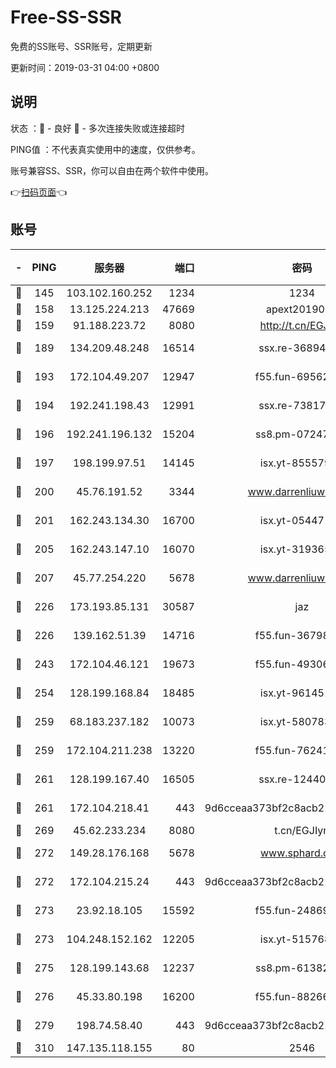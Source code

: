 # Free-SS-SSR

免费的SS账号、SSR账号，定期更新

更新时间：2019-03-31 04:00 +0800

## 说明

状态     ：🙂 - 良好 🙁 - 多次连接失败或连接超时

PING值   ：不代表真实使用中的速度，仅供参考。

账号兼容SS、SSR，你可以自由在两个软件中使用。

👉[扫码页面](https://liesauer.github.io/Free-SS-SSR/)👈

## 账号

|-|PING|服务器|端口|密码|加密方式|区域|
|:----:|:----:|:-----:|-----:|:----:|:----:|:----:|
|🙂|145|103.102.160.252|1234|1234|rc4-md5|JP|
|🙂|158|13.125.224.213|47669|apext2019001|chacha20|KR|
|🙂|159|91.188.223.72|8080|http://t.cn/EGJIyrl|rc4-md5|RU|
|🙂|189|134.209.48.248|16514|ssx.re-36894461|aes-256-cfb|US|
|🙂|193|172.104.49.207|12947|f55.fun-69562223|aes-256-cfb|SG|
|🙂|194|192.241.198.43|12991|ssx.re-73817435|aes-256-cfb|US|
|🙂|196|192.241.196.132|15204|ss8.pm-07247193|aes-256-cfb|US|
|🙂|197|198.199.97.51|14145|isx.yt-85557924|aes-256-cfb|US|
|🙂|200|45.76.191.52|3344|www.darrenliuwei.com|aes-256-cfb|JP|
|🙂|201|162.243.134.30|16700|isx.yt-05447189|aes-256-cfb|US|
|🙂|205|162.243.147.10|16070|isx.yt-31936504|aes-256-cfb|US|
|🙂|207|45.77.254.220|5678|www.darrenliuwei.com|aes-256-cfb|SG|
|🙂|226|173.193.85.131|30587|jaz|aes-256-cfb|US|
|🙂|226|139.162.51.39|14716|f55.fun-36798193|aes-256-cfb|SG|
|🙂|243|172.104.46.121|19673|f55.fun-49306300|aes-256-cfb|SG|
|🙂|254|128.199.168.84|18485|isx.yt-96145111|aes-256-cfb|SG|
|🙂|259|68.183.237.182|10073|isx.yt-58078392|aes-256-cfb|SG|
|🙂|259|172.104.211.238|13220|f55.fun-76241497|aes-256-cfb|US|
|🙂|261|128.199.167.40|16505|ssx.re-12440884|aes-256-cfb|SG|
|🙂|261|172.104.218.41|443|9d6cceaa373bf2c8acb22e60b6a58be6|aes-256-cfb|US|
|🙂|269|45.62.233.234|8080|t.cn/EGJIyrl|rc4-md5|CA|
|🙂|272|149.28.176.168|5678|www.sphard.com|aes-256-cfb|AU|
|🙂|272|172.104.215.24|443|9d6cceaa373bf2c8acb22e60b6a58be6|aes-256-cfb|US|
|🙂|273|23.92.18.105|15592|f55.fun-24869458|aes-256-cfb|US|
|🙂|273|104.248.152.162|12205|isx.yt-51576828|aes-256-cfb|SG|
|🙂|275|128.199.143.68|12237|ss8.pm-61382605|aes-256-cfb|SG|
|🙂|276|45.33.80.198|16200|f55.fun-88266178|aes-256-cfb|US|
|🙂|279|198.74.58.40|443|9d6cceaa373bf2c8acb22e60b6a58be6|aes-256-cfb|US|
|🙂|310|147.135.118.155|80|2546|chacha20|US|
